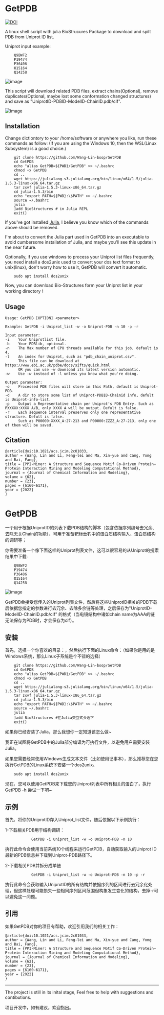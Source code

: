 GetPDB
=======
[![DOI](https://zenodo.org/badge/228327516.svg)](https://zenodo.org/badge/latestdoi/228327516)

A linux shell script with julia BioStrucures Package to download and spilt PDB from Uniprot ID list.

Uniprot input example:  

        Q9BWF2  
        P19474  
        P36406  
        O15164  
        Q14258  

![image](https://github.com/Wang-Lin-boop/GetPDB/blob/master/img/Uniprot.png)

This script will download related PDB files, extract chains(Optional), remove duplicates(Optional, maybe lost some conformation changed structures) and save as "UniprotID-PDBID-ModelID-ChainID.pdb/cif".

![image](https://user-images.githubusercontent.com/58931275/210138300-5600376b-e47c-4be9-9208-30c2c1be3038.png)

Installation
----

Change dictiontory to your /home/software or anywhere you like, run these commands as follow: (If you are using the Windows 10, then the WSL(Linux Subsystem) is a good choice.)

        git clone https://github.com/Wang-Lin-boop/GetPDB
        cd GetPDB
        echo "alias GetPDB=${PWD}/GetPDB" >> ~/.bashrc
        chmod +x GetPDB
        cd ..
        wget https://julialang-s3.julialang.org/bin/linux/x64/1.5/julia-1.5.3-linux-x86_64.tar.gz
        tar zxvf julia-1.5.3-linux-x86_64.tar.gz  
        cd julia-1.5.3/bin
        echo "export PATH=${PWD}:\$PATH" >> ~/.bashrc
        source ~/.bashrc
        julia
        ]add BioStructures # in Julia REPL
        exit()

If you've got installed [Julia](https://julialang.org/downloads/), I believe you know which of the commands above should be removed.

I'm about to convert the Julia part used in GetPDB into an executable to avoid cumbersome installation of Julia, and maybe you'll see this update in the near future.

Optionally, if you use windows to process your Uniprot list files frequently, you need install a dos2unix used to convert your dos text format to unix(linux), don't worry how to use it, GetPDB will convert it automatic.

        sudo apt install dos2unix

Now, you can download Bio-Structures form your Uniprot list in your working directory！

Usage
----

    Usage: GetPDB [OPTION] <parameter> 
  
    Example: GetPDB -i Uniprot_list -w -o Uniprot-PDB -n 10 -p -r 
 
    Input parameter:  
    -i    Your Uniprotlist file.   
    -b    Your PDBlib, optional.   
    -n    The Max number of CPU threads available for this job, default is 4.  
    -l    An index for Uniprot, such as "pdb_chain_uniprot.csv".  
          This file can be download at https://www.ebi.ac.uk/pdbe/docs/sifts/quick.html  
          OR you can use -w download its latest version automatic.  
    -w    Use -w instead of -l unless you know what you're doing.
 
    Output parameter: 
    -o    Processed PDB files will store in this Path, default is Uniprot-PDB.  
    -d    A dir to store some list of Uniprot-PDBID-Chainid info, defult is Uniprot-info-list.  
    -p    Output a Representative chain per Uniprot's PDB Entry. Such as PXXXXX:XXXX_A/B, only XXXX_A will be output. Defult is false.   
    -r    Each sequence interval preserves only one representative structure. Defult is false.   
          Such as P00000:XXXX_A:27-213 and P00000:ZZZZ_A:27-213, only one of them will be saved. 
 
Citation
----
```
@article{doi:10.1021/acs.jcim.2c01033,
author = {Wang, Lin and Li, Feng-lei and Ma, Xin-yue and Cang, Yong and Bai, Fang},
title = {PPI-Miner: A Structure and Sequence Motif Co-Driven Protein–Protein Interaction Mining and Modeling Computational Method},
journal = {Journal of Chemical Information and Modeling},
volume = {62},
number = {23},
pages = {6160-6171},
year = {2022}
}
```


GetPDB
===
一个用于根据UniprotID的列表下载PDB结构的脚本（包含依据序列编号去冗余、去除无关Chain的功能），可用于准备靶标垂钓中的蛋白质结构输入、蛋白质结构的调研等；

你需要准备一个像下面这样的Uniprot列表文件，这可以很容易的从Uniprot的搜索结果中下载:  

        Q9BWF2  
        P19474  
        P36406  
        O15164  
        Q14258  

![image](https://github.com/Wang-Lin-boop/GetPDB/blob/master/img/Uniprot.png)

GetPDB会接受您传入的Uniprot列表文件，然后将这些UniprotID相关的PDB下载后依据您指定的参数进行去冗余、去除多余链等处理，之后保存为"UniprotID-ModelID-ChainID.pdb/cif" 的格式（当电镜结构中诸如chain name为AAA的链无法保存为PDB时，才会保存为cif）。

安装
----
首先，选择一个你喜欢的目录：，然后执行下面的Linux命令：（如果你是用的是Windows系统，那么Linux子系统是个不错的选择）

        git clone https://github.com/Wang-Lin-boop/GetPDB
        cd GetPDB
        echo "alias GetPDB=${PWD}/GetPDB" >> ~/.bashrc
        chmod +x GetPDB
        cd ..
        wget https://julialang-s3.julialang.org/bin/linux/x64/1.5/julia-1.5.3-linux-x86_64.tar.gz
        tar zxvf julia-1.5.3-linux-x86_64.tar.gz
        cd julia-1.5.3/bin
        echo "export PATH=${PWD}:\$PATH" >> ~/.bashrc
        source ~/.bashrc
        julia
        ]add BioStructures #在Julia交互式会话下
        exit()

如果你已经安装了Julia，那么我想你一定知道该怎么做~

我正在试图将GetPDB中的Julia部分编译为可执行文件，以避免用户需要安装Julia。

如果您需要经常使用Windows生成文本文件（比如使用记事本），那么推荐您在您执行GetPDB的Linux系统下安装一个dos2unix。

        sudo apt install dos2unix

现在，您可以使用GetPDB来下载您的Uniprot列表中所有相关的蛋白了，执行GetPDB -h 尝试一下吧~

示例
----
首先，将你的UniprotID存入Uniprot_list文件，随后依据以下示例执行：

1-下载相关PDB用于结构调研：

                GetPDB -i Uniprot_list -w -o Uniprot-PDB -n 10

执行此命令会使用当前系统10个线程来运行GetPDB，自动获取输入的Uniprot ID 最新的PDB信息并下载到Uniprot-PDB路径下。

2-下载相关PDB并拆分成单链

                GetPDB -i Uniprot_list -w -o Uniprot-PDB -n 10 -p -r
                
执行此命令会获取输入UniprotID的所有结构并依据序列的区间进行去冗余化处理，但这样处理可能损失一些相同序列区间范围但构象发生变化的结构，去掉-r可以避免这一问题。


引用
----
如果GetPDB对你的项目有帮助，欢迎引用我们的相关工作：
```
@article{doi:10.1021/acs.jcim.2c01033,
author = {Wang, Lin and Li, Feng-lei and Ma, Xin-yue and Cang, Yong and Bai, Fang},
title = {PPI-Miner: A Structure and Sequence Motif Co-Driven Protein–Protein Interaction Mining and Modeling Computational Method},
journal = {Journal of Chemical Information and Modeling},
volume = {62},
number = {23},
pages = {6160-6171},
year = {2022}
}
```

****

The project is still in its inital stage, Feel free to help with suggestions and contibutions.   

项目开发中，如有建议，欢迎指出。

        
